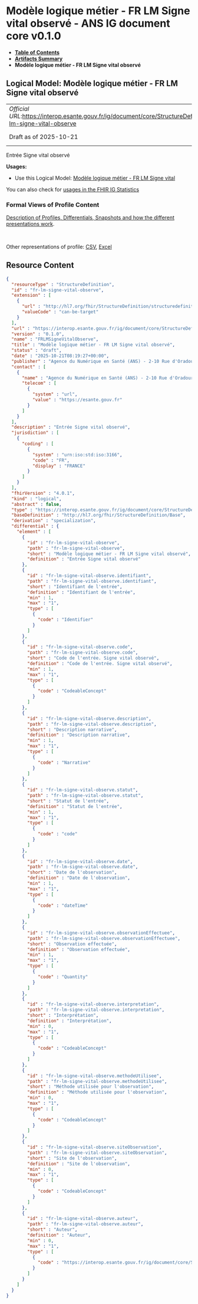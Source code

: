 # Modèle logique métier - FR LM Signe vital observé - ANS IG document core v0.1.0

* [**Table of Contents**](toc.md)
* [**Artifacts Summary**](artifacts.md)
* **Modèle logique métier - FR LM Signe vital observé**

## Logical Model: Modèle logique métier - FR LM Signe vital observé 

| | |
| :--- | :--- |
| *Official URL*:https://interop.esante.gouv.fr/ig/document/core/StructureDefinition/fr-lm-signe-vital-observe | *Version*:0.1.0 |
| Draft as of 2025-10-21 | *Computable Name*:FRLMSigneVitalObserve |

 
Entrée Signe vital observé 

**Usages:**

* Use this Logical Model: [Modèle logique métier - FR LM Signe vital](StructureDefinition-fr-lm-signe-vital.md)

You can also check for [usages in the FHIR IG Statistics](https://packages2.fhir.org/xig/ans.document.fr.core|current/StructureDefinition/fr-lm-signe-vital-observe)

### Formal Views of Profile Content

 [Description of Profiles, Differentials, Snapshots and how the different presentations work](http://build.fhir.org/ig/FHIR/ig-guidance/readingIgs.html#structure-definitions). 

 

Other representations of profile: [CSV](StructureDefinition-fr-lm-signe-vital-observe.csv), [Excel](StructureDefinition-fr-lm-signe-vital-observe.xlsx) 



## Resource Content

```json
{
  "resourceType" : "StructureDefinition",
  "id" : "fr-lm-signe-vital-observe",
  "extension" : [
    {
      "url" : "http://hl7.org/fhir/StructureDefinition/structuredefinition-type-characteristics",
      "valueCode" : "can-be-target"
    }
  ],
  "url" : "https://interop.esante.gouv.fr/ig/document/core/StructureDefinition/fr-lm-signe-vital-observe",
  "version" : "0.1.0",
  "name" : "FRLMSigneVitalObserve",
  "title" : "Modèle logique métier - FR LM Signe vital observé",
  "status" : "draft",
  "date" : "2025-10-21T08:19:27+00:00",
  "publisher" : "Agence du Numérique en Santé (ANS) - 2-10 Rue d'Oradour-sur-Glane, 75015 Paris",
  "contact" : [
    {
      "name" : "Agence du Numérique en Santé (ANS) - 2-10 Rue d'Oradour-sur-Glane, 75015 Paris",
      "telecom" : [
        {
          "system" : "url",
          "value" : "https://esante.gouv.fr"
        }
      ]
    }
  ],
  "description" : "Entrée Signe vital observé",
  "jurisdiction" : [
    {
      "coding" : [
        {
          "system" : "urn:iso:std:iso:3166",
          "code" : "FR",
          "display" : "FRANCE"
        }
      ]
    }
  ],
  "fhirVersion" : "4.0.1",
  "kind" : "logical",
  "abstract" : false,
  "type" : "https://interop.esante.gouv.fr/ig/document/core/StructureDefinition/fr-lm-signe-vital-observe",
  "baseDefinition" : "http://hl7.org/fhir/StructureDefinition/Base",
  "derivation" : "specialization",
  "differential" : {
    "element" : [
      {
        "id" : "fr-lm-signe-vital-observe",
        "path" : "fr-lm-signe-vital-observe",
        "short" : "Modèle logique métier - FR LM Signe vital observé",
        "definition" : "Entrée Signe vital observé"
      },
      {
        "id" : "fr-lm-signe-vital-observe.identifiant",
        "path" : "fr-lm-signe-vital-observe.identifiant",
        "short" : "Identifiant de l'entrée",
        "definition" : "Identifiant de l'entrée",
        "min" : 1,
        "max" : "1",
        "type" : [
          {
            "code" : "Identifier"
          }
        ]
      },
      {
        "id" : "fr-lm-signe-vital-observe.code",
        "path" : "fr-lm-signe-vital-observe.code",
        "short" : "Code de l'entrée. Signe vital observé",
        "definition" : "Code de l'entrée. Signe vital observé",
        "min" : 1,
        "max" : "1",
        "type" : [
          {
            "code" : "CodeableConcept"
          }
        ]
      },
      {
        "id" : "fr-lm-signe-vital-observe.description",
        "path" : "fr-lm-signe-vital-observe.description",
        "short" : "Description narrative",
        "definition" : "Description narrative",
        "min" : 1,
        "max" : "1",
        "type" : [
          {
            "code" : "Narrative"
          }
        ]
      },
      {
        "id" : "fr-lm-signe-vital-observe.statut",
        "path" : "fr-lm-signe-vital-observe.statut",
        "short" : "Statut de l'entrée",
        "definition" : "Statut de l'entrée",
        "min" : 1,
        "max" : "1",
        "type" : [
          {
            "code" : "code"
          }
        ]
      },
      {
        "id" : "fr-lm-signe-vital-observe.date",
        "path" : "fr-lm-signe-vital-observe.date",
        "short" : "Date de l'observation",
        "definition" : "Date de l'observation",
        "min" : 1,
        "max" : "1",
        "type" : [
          {
            "code" : "dateTime"
          }
        ]
      },
      {
        "id" : "fr-lm-signe-vital-observe.observationEffectuee",
        "path" : "fr-lm-signe-vital-observe.observationEffectuee",
        "short" : "Observation effectuée",
        "definition" : "Observation effectuée",
        "min" : 1,
        "max" : "1",
        "type" : [
          {
            "code" : "Quantity"
          }
        ]
      },
      {
        "id" : "fr-lm-signe-vital-observe.interpretation",
        "path" : "fr-lm-signe-vital-observe.interpretation",
        "short" : "Interprétation",
        "definition" : "Interprétation",
        "min" : 0,
        "max" : "1",
        "type" : [
          {
            "code" : "CodeableConcept"
          }
        ]
      },
      {
        "id" : "fr-lm-signe-vital-observe.methodeUtilisee",
        "path" : "fr-lm-signe-vital-observe.methodeUtilisee",
        "short" : "Méthode utilisée pour l'observation",
        "definition" : "Méthode utilisée pour l'observation",
        "min" : 0,
        "max" : "1",
        "type" : [
          {
            "code" : "CodeableConcept"
          }
        ]
      },
      {
        "id" : "fr-lm-signe-vital-observe.siteObservation",
        "path" : "fr-lm-signe-vital-observe.siteObservation",
        "short" : "Site de l'observation",
        "definition" : "Site de l'observation",
        "min" : 0,
        "max" : "1",
        "type" : [
          {
            "code" : "CodeableConcept"
          }
        ]
      },
      {
        "id" : "fr-lm-signe-vital-observe.auteur",
        "path" : "fr-lm-signe-vital-observe.auteur",
        "short" : "Auteur",
        "definition" : "Auteur",
        "min" : 0,
        "max" : "1",
        "type" : [
          {
            "code" : "https://interop.esante.gouv.fr/ig/document/core/StructureDefinition/fr-lm-auteur"
          }
        ]
      }
    ]
  }
}

```

